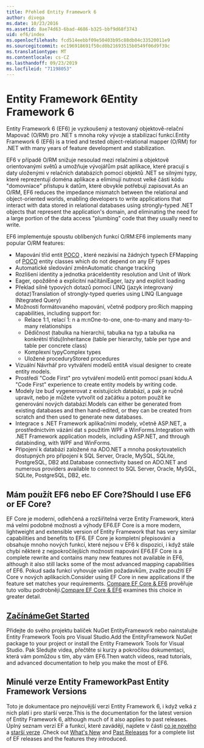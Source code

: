 ```yaml
---
title: Přehled Entity Framework 6
author: divega
ms.date: 10/23/2016
ms.assetid: 8ae74d63-6bad-4686-b325-bbf9d68f3743
uid: ef6/index
ms.openlocfilehash: fcd514eebbf09e50403b95c88db04c33520011e9
ms.sourcegitcommit: ec196918691f50cd0b21693515b0549f06d9f39c
ms.translationtype: MT
ms.contentlocale: cs-CZ
ms.lasthandoff: 09/23/2019
ms.locfileid: "71198053"
---
```

# <a name="entity-framework-6"></a><span data-ttu-id="b3215-102">Entity Framework 6</span><span class="sxs-lookup"><span data-stu-id="b3215-102">Entity Framework 6</span></span>
<span data-ttu-id="b3215-103">Entity Framework 6 (EF6) je vyzkoušený a testovaný objektově-relační Mapovač (O/RM) pro .NET s mnoha roky vývoje a stabilizací funkcí.</span><span class="sxs-lookup"><span data-stu-id="b3215-103">Entity Framework 6 (EF6) is a tried and tested object-relational mapper (O/RM) for .NET with many years of feature development and stabilization.</span></span>

<span data-ttu-id="b3215-104">EF6 v případě O/RM snižuje nesoulad mezi relačními a objektově orientovanými světů a umožňuje vývojářům psát aplikace, které pracují s daty uloženými v relačních databázích pomocí objektů .NET se silnými typy, které reprezentují doména aplikace a eliminují nutnost velké části kódu "domovníace" přístupu k datům, které obvykle potřebují zapisovat.</span><span class="sxs-lookup"><span data-stu-id="b3215-104">As an O/RM, EF6 reduces the impedance mismatch between the relational and object-oriented worlds, enabling developers to write applications that interact with data stored in relational databases using strongly-typed .NET objects that represent the application's domain, and eliminating the need for a large portion of the data access "plumbing" code that they usually need to write.</span></span>

<span data-ttu-id="b3215-105">EF6 implementuje spoustu oblíbených funkcí O/RM:</span><span class="sxs-lookup"><span data-stu-id="b3215-105">EF6 implements many popular O/RM features:</span></span>
- <span data-ttu-id="b3215-106">Mapování tříd entit [POCO](~/ef6/resources/glossary.md#poco) , které nezávisí na žádných typech EF</span><span class="sxs-lookup"><span data-stu-id="b3215-106">Mapping of [POCO](~/ef6/resources/glossary.md#poco) entity classes which do not depend on any EF types</span></span>
- <span data-ttu-id="b3215-107">Automatické sledování změn</span><span class="sxs-lookup"><span data-stu-id="b3215-107">Automatic change tracking</span></span>
- <span data-ttu-id="b3215-108">Rozlišení identity a jednotka práce</span><span class="sxs-lookup"><span data-stu-id="b3215-108">Identity resolution and Unit of Work</span></span>
- <span data-ttu-id="b3215-109">Eager, opožděné a explicitní načítání</span><span class="sxs-lookup"><span data-stu-id="b3215-109">Eager, lazy and explicit loading</span></span>
- <span data-ttu-id="b3215-110">Překlad silně typových dotazů pomocí LINQ (jazyk integrovaný dotaz)</span><span class="sxs-lookup"><span data-stu-id="b3215-110">Translation of strongly-typed queries using LINQ (Language INtegrated Query)</span></span>
- <span data-ttu-id="b3215-111">Možnosti formátovaného mapování, včetně podpory pro:</span><span class="sxs-lookup"><span data-stu-id="b3215-111">Rich mapping capabilities, including support for:</span></span>
  - <span data-ttu-id="b3215-112">Relace 1:1, relací 1: n a m:n</span><span class="sxs-lookup"><span data-stu-id="b3215-112">One-to-one, one-to-many and many-to-many relationships</span></span>
  - <span data-ttu-id="b3215-113">Dědičnost (tabulka na hierarchii, tabulka na typ a tabulka na konkrétní třídu)</span><span class="sxs-lookup"><span data-stu-id="b3215-113">Inheritance (table per hierarchy, table per type and table per concrete class)</span></span>
  - <span data-ttu-id="b3215-114">Komplexní typy</span><span class="sxs-lookup"><span data-stu-id="b3215-114">Complex types</span></span>
  - <span data-ttu-id="b3215-115">Uložené procedury</span><span class="sxs-lookup"><span data-stu-id="b3215-115">Stored procedures</span></span>
- <span data-ttu-id="b3215-116">Vizuální Návrhář pro vytváření modelů entit</span><span class="sxs-lookup"><span data-stu-id="b3215-116">A visual designer to create entity models.</span></span>
- <span data-ttu-id="b3215-117">Prostředí "Code First" pro vytváření modelů entit pomocí psaní kódu.</span><span class="sxs-lookup"><span data-stu-id="b3215-117">A "Code First" experience to create entity models by writing code.</span></span>
- <span data-ttu-id="b3215-118">Modely lze buď vygenerovat z existujících databází, a pak je ručně upravit, nebo je můžete vytvořit od začátku a potom použít ke generování nových databází.</span><span class="sxs-lookup"><span data-stu-id="b3215-118">Models can either be generated from existing databases and then hand-edited, or they can be created from scratch and then used to generate new databases.</span></span>
- <span data-ttu-id="b3215-119">Integrace s .NET Framework aplikačními modely, včetně ASP.NET, a prostřednictvím vázání dat s použitím WPF a WinForms.</span><span class="sxs-lookup"><span data-stu-id="b3215-119">Integration with .NET Framework application models, including ASP.NET, and through databinding, with WPF and WinForms.</span></span>
- <span data-ttu-id="b3215-120">Připojení k databázi založené na ADO.NET a mnoha poskytovatelích dostupných pro připojení k SQL Server, Oracle, MySQL, SQLite, PostgreSQL, DB2 atd.</span><span class="sxs-lookup"><span data-stu-id="b3215-120">Database connectivity based on ADO.NET and numerous providers available to connect to SQL Server, Oracle, MySQL, SQLite, PostgreSQL, DB2, etc.</span></span>

## <a name="should-i-use-ef6-or-ef-core"></a><span data-ttu-id="b3215-121">Mám použít EF6 nebo EF Core?</span><span class="sxs-lookup"><span data-stu-id="b3215-121">Should I use EF6 or EF Core?</span></span>

<span data-ttu-id="b3215-122">EF Core je moderní, odlehčená a rozšiřitelná verze Entity Framework, která má velmi podobné možnosti a výhody EF6.</span><span class="sxs-lookup"><span data-stu-id="b3215-122">EF Core is a more modern, lightweight and extensible version of Entity Framework that has very similar capabilities and benefits to EF6.</span></span>
<span data-ttu-id="b3215-123">EF Core je kompletní přepisování a obsahuje mnoho nových funkcí, které nejsou v EF6 k dispozici, i když stále chybí některé z nejpokročilejších možností mapování EF6.</span><span class="sxs-lookup"><span data-stu-id="b3215-123">EF Core is a complete rewrite and contains many new features not available in EF6, although it also still lacks some of the most advanced mapping capabilities of EF6.</span></span>
<span data-ttu-id="b3215-124">Pokud sada funkcí vyhovuje vašim požadavkům, zvažte použití EF Core v nových aplikacích.</span><span class="sxs-lookup"><span data-stu-id="b3215-124">Consider using EF Core in new applications if the feature set matches your requirements.</span></span>
<span data-ttu-id="b3215-125">[Compare EF Core &AMP; EF6](xref:efcore-and-ef6/index) prověřuje tuto volbu podrobněji.</span><span class="sxs-lookup"><span data-stu-id="b3215-125">[Compare EF Core & EF6](xref:efcore-and-ef6/index) examines this choice in greater detail.</span></span>

## <a name="get-startedef6get-startedmd"></a>[<span data-ttu-id="b3215-126">Začínáme</span><span class="sxs-lookup"><span data-stu-id="b3215-126">Get Started</span></span>](~/ef6/get-started.md)

<span data-ttu-id="b3215-127">Přidejte do svého projektu balíček NuGet EntityFramework nebo nainstalujte Entity Framework Tools pro Visual Studio.</span><span class="sxs-lookup"><span data-stu-id="b3215-127">Add the EntityFramework NuGet package to your project or install the Entity Framework Tools for Visual Studio.</span></span> <span data-ttu-id="b3215-128">Pak Sledujte videa, přečtěte si kurzy a pokročilou dokumentaci, která vám pomůžou s tím, aby vám EF6.</span><span class="sxs-lookup"><span data-stu-id="b3215-128">Then watch videos, read tutorials, and advanced documentation to help you make the most of EF6.</span></span>

## <a name="past-entity-framework-versions"></a><span data-ttu-id="b3215-129">Minulé verze Entity Framework</span><span class="sxs-lookup"><span data-stu-id="b3215-129">Past Entity Framework Versions</span></span>

<span data-ttu-id="b3215-130">Toto je dokumentace pro nejnovější verzi Entity Framework 6, i když velká z nich platí i pro starší verze.</span><span class="sxs-lookup"><span data-stu-id="b3215-130">This is the documentation for the latest version of Entity Framework 6, although much of it also applies to past releases.</span></span>
<span data-ttu-id="b3215-131">Úplný seznam verzí EF a funkcí, které zavádějí, najdete v části [co je nového](~/ef6/what-is-new/index.md) a [starší verze](~/ef6/what-is-new/past-releases.md) .</span><span class="sxs-lookup"><span data-stu-id="b3215-131">Check out [What's New](~/ef6/what-is-new/index.md) and [Past Releases](~/ef6/what-is-new/past-releases.md) for a complete list of EF releases and the features they introduced.</span></span>
